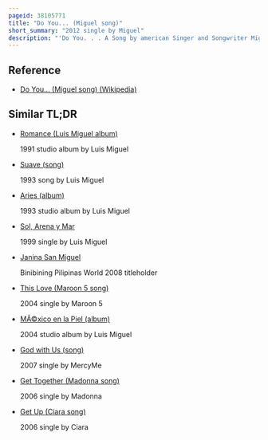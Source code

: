```yaml
---
pageid: 38105771
title: "Do You... (Miguel song)"
short_summary: "2012 single by Miguel"
description: "'Do You. . . A Song by american Singer and Songwriter Miguel of the Rb. It was released on August 18 2012 as the second single from his Album Kaleidoscope Dream. It was written by Producer Jerry Duplessis, co-producer Arden Altino, Guitarist Paul Pesco, and Miguel, who recorded the Song at Platinum Sound Recording Studios in New York City. 'Do You. . . Is a Love Song that is built around gentle Guitar Strumming and a playful Rhythm Section. His Lyrics pose flirtatious rhetorical Questions and feature metaphorical and literal References to Narcotics inspired in Part by Miguel's occasional Use of Mdma."
---
```


## Reference

- [Do You... (Miguel song) (Wikipedia)](https://en.wikipedia.org/?curid=38105771)

## Similar TL;DR

- [Romance (Luis Miguel album)](/tldr/en/romance-luis-miguel-album)

  1991 studio album by Luis Miguel

- [Suave (song)](/tldr/en/suave-song)

  1993 song by Luis Miguel

- [Aries (album)](/tldr/en/aries-album)

  1993 studio album by Luis Miguel

- [Sol, Arena y Mar](/tldr/en/sol-arena-y-mar)

  1999 single by Luis Miguel

- [Janina San Miguel](/tldr/en/janina-san-miguel)

  Binibining Pilipinas World 2008 titleholder

- [This Love (Maroon 5 song)](/tldr/en/this-love-maroon-5-song)

  2004 single by Maroon 5

- [MÃ©xico en la Piel (album)](/tldr/en/mexico-en-la-piel-album)

  2004 studio album by Luis Miguel

- [God with Us (song)](/tldr/en/god-with-us-song)

  2007 single by MercyMe

- [Get Together (Madonna song)](/tldr/en/get-together-madonna-song)

  2006 single by Madonna

- [Get Up (Ciara song)](/tldr/en/get-up-ciara-song)

  2006 single by Ciara

